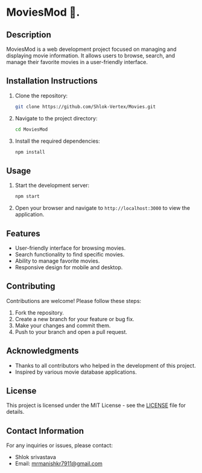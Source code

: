 # MoviesMod 🎥.  

## Description
MoviesMod is a web development project focused on managing and displaying movie information. It allows users to browse, search, and manage their favorite movies in a user-friendly interface.

## Installation Instructions
1. Clone the repository:
   ```bash
   git clone https://github.com/Shlok-Vertex/Movies.git
   ```
2. Navigate to the project directory:
   ```bash
   cd MoviesMod
   ```
3. Install the required dependencies:
   ```bash
   npm install
   ```

## Usage
1. Start the development server:
   ```bash
   npm start
   ```
2. Open your browser and navigate to `http://localhost:3000` to view the application.

## Features
- User-friendly interface for browsing movies.
- Search functionality to find specific movies.
- Ability to manage favorite movies.
- Responsive design for mobile and desktop.

## Contributing
Contributions are welcome! Please follow these steps:
1. Fork the repository.
2. Create a new branch for your feature or bug fix.
3. Make your changes and commit them.
4. Push to your branch and open a pull request.

## Acknowledgments
- Thanks to all contributors who helped in the development of this project.
- Inspired by various movie database applications.

## License
This project is licensed under the MIT License - see the [LICENSE](LICENSE) file for details.

## Contact Information
For any inquiries or issues, please contact:
- Shlok srivastava
- Email: mrmanishkr7911@gmail.com
